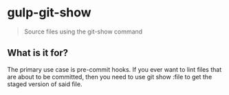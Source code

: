 # gulp-git-show

> Source files using the git-show command

## What is it for?

The primary use case is pre-commit hooks. If you ever want to lint files that are about to be committed, then you need to use git show :file to get the staged version of said file.